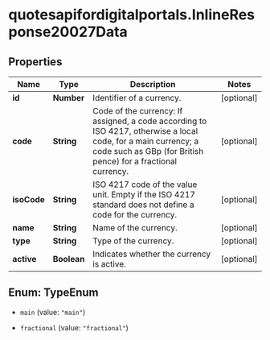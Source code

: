 # quotesapifordigitalportals.InlineResponse20027Data

## Properties

Name | Type | Description | Notes
------------ | ------------- | ------------- | -------------
**id** | **Number** | Identifier of a currency. | [optional] 
**code** | **String** | Code of the currency: If assigned, a code according to ISO 4217, otherwise a local code, for a main currency; a code such as GBp (for British pence) for a fractional currency. | [optional] 
**isoCode** | **String** | ISO 4217 code of the value unit. Empty if the ISO 4217 standard does not define a code for the currency. | [optional] 
**name** | **String** | Name of the currency. | [optional] 
**type** | **String** | Type of the currency. | [optional] 
**active** | **Boolean** | Indicates whether the currency is active. | [optional] 



## Enum: TypeEnum


* `main` (value: `"main"`)

* `fractional` (value: `"fractional"`)




